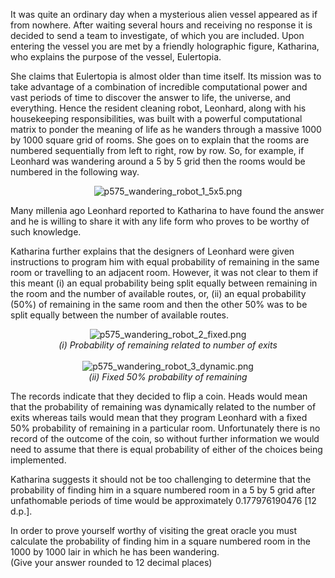 <p>It was quite an ordinary day when a mysterious alien vessel appeared as if from nowhere. After waiting several hours and receiving no response it is decided to send a team to investigate, of which you are included. Upon entering the vessel you are met by a friendly holographic figure, Katharina, who explains the purpose of the vessel, Eulertopia.</p>

<p>She claims that Eulertopia is almost older than time itself. Its mission was to take advantage of a combination of incredible computational power and vast periods of time to discover the answer to life, the universe, and everything. Hence the resident cleaning robot, Leonhard, along with his housekeeping responsibilities, was built with a powerful computational matrix to ponder the meaning of life as he wanders through a massive 1000 by 1000 square grid of rooms. She goes on to explain that the rooms are numbered sequentially from left to right, row by row. So, for example, if Leonhard was wandering around a 5 by 5 grid then the rooms would be numbered in the following way.</p>

<div style="text-align:center;">
<img src="project/images/p575_wandering_robot_1_5x5.png" alt="p575_wandering_robot_1_5x5.png" />
</div>

<p>Many millenia ago Leonhard reported to Katharina to have found the answer and he is willing to share it with any life form who proves to be worthy of such knowledge.</p>

<p>Katharina further explains that the designers of Leonhard were given instructions to program him with equal probability of remaining in the same room or travelling to an adjacent room. However, it was not clear to them if this meant (i) an equal probability being split equally between remaining in the room and the number of available routes, or, (ii) an equal probability (50%) of remaining in the same room and then the other 50% was to be split equally between the number of available routes.</p>

<div style="text-align:center;">
<img src="project/images/p575_wandering_robot_2_fixed.png" alt="p575_wandering_robot_2_fixed.png" /><br />
<div style="font-style:italic;">(i) Probability of remaining related to number of exits</div>
<br />
<img src="project/images/p575_wandering_robot_3_dynamic.png" alt="p575_wandering_robot_3_dynamic.png" /><br />
<div style="font-style:italic;">(ii) Fixed 50% probability of remaining</div>
</div>

<p>The records indicate that they decided to flip a coin. Heads would mean that the probability of remaining was dynamically related to the number of exits whereas tails would mean that they program Leonhard with a fixed 50% probability of remaining in a particular room. Unfortunately there is no record of the outcome of the coin, so without further information we would need to assume that there is equal probability of either of the choices being implemented.</p>

<p>Katharina suggests it should not be too challenging to determine that the probability of finding him in a square numbered room in a 5 by 5 grid after unfathomable periods of time would be approximately 0.177976190476 [12 d.p.].</p>

<p>In order to prove yourself worthy of visiting the great oracle you must calculate the probability of finding him in a square numbered room in the 1000 by 1000 lair in which he has been wandering.<br />
(Give your answer rounded to 12 decimal places)</p>
